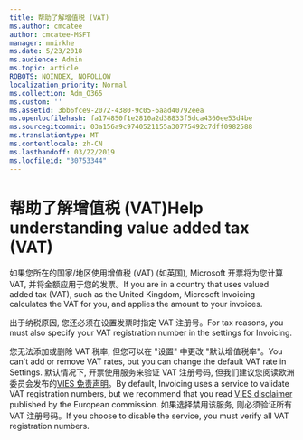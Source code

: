 ```yaml
---
title: 帮助了解增值税 (VAT)
ms.author: cmcatee
author: cmcatee-MSFT
manager: mnirkhe
ms.date: 5/23/2018
ms.audience: Admin
ms.topic: article
ROBOTS: NOINDEX, NOFOLLOW
localization_priority: Normal
ms.collection: Adm_O365
ms.custom: ''
ms.assetid: 3bb6fce9-2072-4380-9c05-6aad40792eea
ms.openlocfilehash: fa174850f1e2810a2d38833f5dca4360ee53d4be
ms.sourcegitcommit: 03a156a9c9740521155a30775492c7dff0982588
ms.translationtype: MT
ms.contentlocale: zh-CN
ms.lasthandoff: 03/22/2019
ms.locfileid: "30753344"
---
```

# <a name="help-understanding-value-added-tax-vat"></a><span data-ttu-id="98187-102">帮助了解增值税 (VAT)</span><span class="sxs-lookup"><span data-stu-id="98187-102">Help understanding value added tax (VAT)</span></span>

<span data-ttu-id="98187-103">如果您所在的国家/地区使用增值税 (VAT) (如英国), Microsoft 开票将为您计算 VAT, 并将金额应用于您的发票。</span><span class="sxs-lookup"><span data-stu-id="98187-103">If you are in a country that uses valued added tax (VAT), such as the United Kingdom, Microsoft Invoicing calculates the VAT for you, and applies the amount to your invoices.</span></span>
  
<span data-ttu-id="98187-104">出于纳税原因, 您还必须在设置发票时指定 VAT 注册号。</span><span class="sxs-lookup"><span data-stu-id="98187-104">For tax reasons, you must also specify your VAT registration number in the settings for Invoicing.</span></span>
  
<span data-ttu-id="98187-105">您无法添加或删除 VAT 税率, 但您可以在 "设置" 中更改 "默认增值税率"。</span><span class="sxs-lookup"><span data-stu-id="98187-105">You can't add or remove VAT rates, but you can change the default VAT rate in Settings.</span></span> <span data-ttu-id="98187-106">默认情况下, 开票使用服务来验证 VAT 注册号码, 但我们建议您阅读欧洲委员会发布的[VIES 免责声明](https://go.microsoft.com/fwlink/?LinkID=841741)。</span><span class="sxs-lookup"><span data-stu-id="98187-106">By default, Invoicing uses a service to validate VAT registration numbers, but we recommend that you read [VIES disclaimer](https://go.microsoft.com/fwlink/?LinkID=841741) published by the European commission.</span></span> <span data-ttu-id="98187-107">如果选择禁用该服务, 则必须验证所有 VAT 注册号码。</span><span class="sxs-lookup"><span data-stu-id="98187-107">If you choose to disable the service, you must verify all VAT registration numbers.</span></span> 
  

